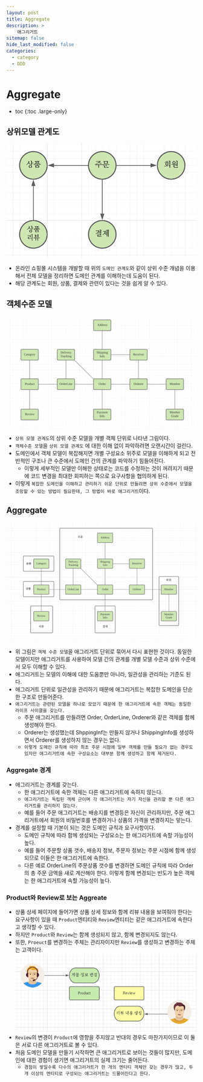```yaml
---
layout: post
title: Aggregate
description: >
    애그리거트 
sitemap: false
hide_last_modified: false
categories:
  - category
  - DDD
---
```



# Aggregate

* toc
{:toc .large-only}

## 상위모델 관계도
![상위 모델 관계도](/assets/img/posts/ddd/주문관계.png)
- 온라인 쇼핑몰 시스템을 개발할 때 위의 `도메인 관계도`와 같이 상위 수준 개념을 이용해서 전체 모델을 정리하면 도메인 관계를 이해하는데 도움이 된다.
- 해당 관계도는 회원, 상품, 결제와 관련이 있다는 것을 쉽게 알 수 있다.

## 객체수준 모델
![객체수준모델](/assets/img/posts/ddd/개별객체수준.png)
- `상위 모델 관계도`의 상위 수준 모델을 개별 객체 단위로 나타낸 그림이다.
- `객체수준 모델`을 `상위 모델 관계도` 에 대한 이해 없이 파악하려면 오랜시간이 걸린다.
- 도메인에서 객체 모델이 복잡해지면 개별 구성요소 위주로 모델을 이해하게 되고 전반적인 구조나 큰 수준에서 도메인 간의 관계를 파악하기 힘들어진다.
  - 이렇게 세부적인 모델만 이해한 상태로는 코드를 수정하는 것이 꺼려지기 때문에 코드 변경을 최대한 회피하는 쪽으로 요구사항을 협의하게 된다.
- 이렇게 `복잡한 도메인을 이해하고 관리하기 쉬운 단위로 만들려면 상위 수준에서 모델을 조망할 수 있는 방법이 필요한데, 그 방법이 바로 애그리거트`이다.

## Aggregate
![Aggregate](/assets/img/posts/ddd/Aggregate.png)
- 위 그림은 `객체 수준 모델`을 애그리거트 단위로 묶어서 다시 표현한 것이다. 동일한 모델이지만 애그리거트를 사용하여 모델 간의 관계를 개별 모델 수준과 상위 수준에서 모두 이해할 수 있다.
- 애그리거트는 모델의 이해에 대한 도움뿐만 아니라, 일관성을 관리하는 기준도 된다.
- 애그리거트 단위로 일관성을 관리하기 때문에 애그리거트는 복잡한 도메인을 단순한 구조로 만들어준다.
- `애그리거트는 관련된 모델을 하나로 모았기 때문에 한 애그리거트에 속한 객체는 동일한 라이프 사이클을 갖는다.`
  - 주문 애그리거트를 만들려면 Order, OrderLine, Orderer와 같은 객체를 함께 생성해야 한다.
  - Orderer는 생성했는데 ShppingInf는 만들지 않거나 ShippingInfo를 생성하면서 Orderer를 생성하지 않는 경우는 없다.
  - `이렇게 도메인 규칙에 따라 최초 주문 시점에 일부 객체를 만들 필요가 없는 경우도 있지만 애그리거트에 속한 구성요소는 대부분 함께 생성하고 함께 제거된다.`

### Aggregate 경계
- 애그리거트는 경계를 갖는다.
  - 한 애그리거트에 속한 객체는 다른 애그리거트에 속하지 않는다.
  - `애그리거트는 독립된 객체 군이며 각 애그리거트는 자기 자신을 관리할 뿐 다른 애그리거트를 관리하지 않는다.`
  - 예를 들어 주문 애그리거트는 배송지를 변경등은 자신이 관리하지만, 주문 애그리거트에서 회원의 비밀번호를 변경하거나 상품의 가격을 변경하지는 앟는다.
- 경계를 설정할 때 기본이 되는 것은 도메인 규칙과 요구사항이다.
  - 도메인 규칙에 따라 함께 생성되는 구성요소는 한 애그리거트에 속할 가능성이 높다.
  - 예를 들어 주문할 상품 갯수, 배송지 정보, 주문자 정보는 주문 시점에 함께 생성되므로 이들은 한 애그리거트에 속한다.
  - 다른 예로 OrderLine의 주문상품 갯수를 변경하면 도메인 규칙에 따라 Order의 총 주문 금액을 새로 계산해야 한다. 이렇게 함께 변경되는 빈도가 높은 객체는 한 애그리거트에 속할 가능성이 높다.

### Product와 Review로 보는 Aggreate
- 상품 상세 페이지에 들어가면 상품 상세 정보와 함께 리뷰 내용을 보여줘야 한다는 요구사항이 있을 때 `Product`엔티티와 `Review`엔티티는 같은 애그리거트에 속한다고 생각할 수 있다.
- 하지만 `Product`와 `Review`는 함께 생성되지 않고, 함께 변경되지도 않는다.
- 또한, `Proeuct`를 변경하는 주체는 관리자이지만 `Review`를 생성하고 변경하는 주체는 고객이다.
![.](/assets/img/posts/ddd/Aggreate경계.png)
- `Review`의 변경이 `Product`에 영향을 주지않고 반대의 경우도 마찬가지이므로 이 둘은 서로 다른 애그리거트로 볼 수 있다.
- 처음 도메인 모델을 만들기 시작하면 큰 애그리거트로 보이는 것들이 많지만, 도메인에 대한 경험이 생기면 애그리거트의 실제 크기는 줄어든다.
  - `경험이 쌓일수록 다수의 애그리거트가 한 개의 엔티티 객체만 갖는 경우가 많고, 두 개 이상의 엔티티로 구성되는 애그리거트는 드물어진다고 한다.`